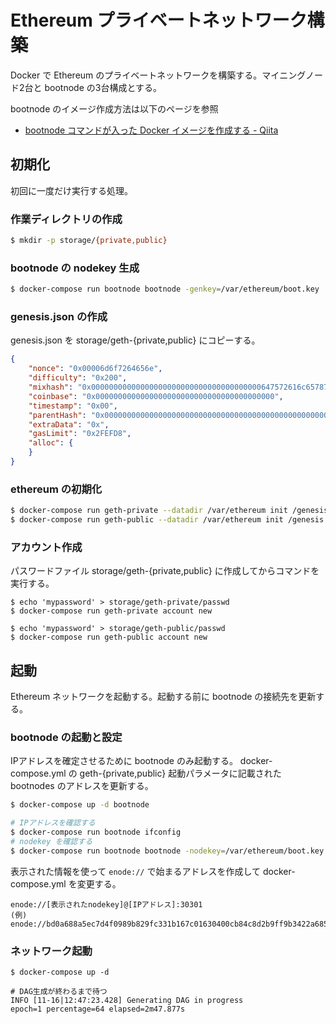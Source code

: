 # Ethereum プライベートネットワーク構築
Docker で Ethereum のプライベートネットワークを構築する。マイニングノード2台と bootnode の3台構成とする。

bootnode のイメージ作成方法は以下のページを参照

- [bootnode コマンドが入った Docker イメージを作成する - Qiita](https://qiita.com/grohiro/items/127dfc02f2a90df6fc66)

## 初期化

初回に一度だけ実行する処理。

### 作業ディレクトリの作成

```bash
$ mkdir -p storage/{private,public}
```

### bootnode の nodekey 生成

```bash
$ docker-compose run bootnode bootnode -genkey=/var/ethereum/boot.key
```

### genesis.json の作成

genesis.json を storage/geth-{private,public} にコピーする。

```json:genesis.json
{
    "nonce": "0x00006d6f7264656e",
    "difficulty": "0x200",
    "mixhash": "0x00000000000000000000000000000000000000647572616c65787365646c6578",
    "coinbase": "0x0000000000000000000000000000000000000000",
    "timestamp": "0x00",
    "parentHash": "0x0000000000000000000000000000000000000000000000000000000000000000",
    "extraData": "0x",
    "gasLimit": "0x2FEFD8",
    "alloc": {
    }
}
```

### ethereum の初期化

```bash
$ docker-compose run geth-private --datadir /var/ethereum init /genesis.json
$ docker-compose run geth-public --datadir /var/ethereum init /genesis.json
```

### アカウント作成

パスワードファイル storage/geth-{private,public} に作成してからコマンドを実行する。

```
$ echo 'mypassword' > storage/geth-private/passwd
$ docker-compose run geth-private account new

$ echo 'mypassword' > storage/geth-public/passwd
$ docker-compose run geth-public account new
```

## 起動
Ethereum ネットワークを起動する。起動する前に bootnode の接続先を更新する。

### bootnode の起動と設定
IPアドレスを確定させるために bootnode のみ起動する。
docker-compose.yml の geth-{private,public} 起動パラメータに記載された bootnodes のアドレスを更新する。

```bash
$ docker-compose up -d bootnode

# IPアドレスを確認する
$ docker-compose run bootnode ifconfig 
# nodekey を確認する
$ docker-compose run bootnode bootnode -nodekey=/var/ethereum/boot.key -writeaddress
```

表示された情報を使って `enode://` で始まるアドレスを作成して docker-compose.yml を変更する。

```
enode://[表示されたnodekey]@[IPアドレス]:30301
(例)
enode://bd0a688a5ec7d4f0989b829fc331b167c01630400cb84c8d2b9ff9b3422a68562ee16c610c4ca36794a50638c063c5a36a4c1353143301d459efa5bd433956e3@172.22.0.2:30301
```

### ネットワーク起動

```
$ docker-compose up -d

# DAG生成が終わるまで待つ
INFO [11-16|12:47:23.428] Generating DAG in progress               epoch=1 percentage=64 elapsed=2m47.877s
```


